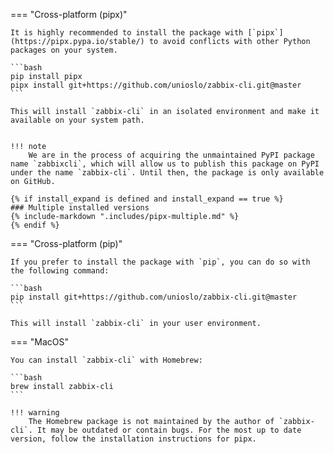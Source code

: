 === "Cross-platform (pipx)"

    It is highly recommended to install the package with [`pipx`](https://pipx.pypa.io/stable/) to avoid conflicts with other Python packages on your system.

    ```bash
    pip install pipx
    pipx install git+https://github.com/unioslo/zabbix-cli.git@master
    ```

    This will install `zabbix-cli` in an isolated environment and make it available on your system path.


    !!! note
        We are in the process of acquiring the unmaintained PyPI package name `zabbixcli`, which will allow us to publish this package on PyPI under the name `zabbix-cli`. Until then, the package is only available on GitHub.

    {% if install_expand is defined and install_expand == true %}
    ### Multiple installed versions
    {% include-markdown ".includes/pipx-multiple.md" %}
    {% endif %}

=== "Cross-platform (pip)"

    If you prefer to install the package with `pip`, you can do so with the following command:

    ```bash
    pip install git+https://github.com/unioslo/zabbix-cli.git@master
    ```

    This will install `zabbix-cli` in your user environment.

=== "MacOS"

    You can install `zabbix-cli` with Homebrew:

    ```bash
    brew install zabbix-cli
    ```

    !!! warning
        The Homebrew package is not maintained by the author of `zabbix-cli`. It may be outdated or contain bugs. For the most up to date version, follow the installation instructions for pipx.

